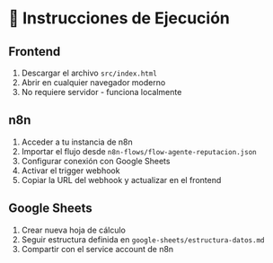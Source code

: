# 🚀 Instrucciones de Ejecución

## Frontend
1. Descargar el archivo `src/index.html`
2. Abrir en cualquier navegador moderno
3. No requiere servidor - funciona localmente

## n8n
1. Acceder a tu instancia de n8n
2. Importar el flujo desde `n8n-flows/flow-agente-reputacion.json`
3. Configurar conexión con Google Sheets
4. Activar el trigger webhook
5. Copiar la URL del webhook y actualizar en el frontend

## Google Sheets
1. Crear nueva hoja de cálculo
2. Seguir estructura definida en `google-sheets/estructura-datos.md`
3. Compartir con el service account de n8n